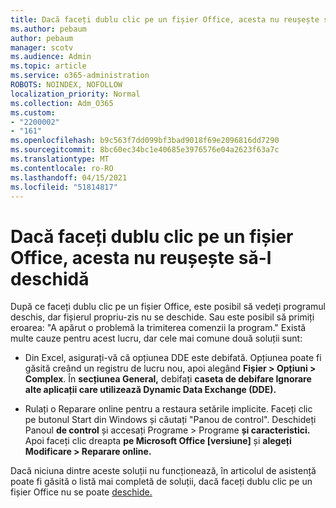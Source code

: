 ```yaml
---
title: Dacă faceți dublu clic pe un fișier Office, acesta nu reușește să-l deschidă
ms.author: pebaum
author: pebaum
manager: scotv
ms.audience: Admin
ms.topic: article
ms.service: o365-administration
ROBOTS: NOINDEX, NOFOLLOW
localization_priority: Normal
ms.collection: Adm_O365
ms.custom:
- "2200002"
- "161"
ms.openlocfilehash: b9c563f7dd099bf3bad9018f69e2096816dd7290
ms.sourcegitcommit: 8bc60ec34bc1e40685e3976576e04a2623f63a7c
ms.translationtype: MT
ms.contentlocale: ro-RO
ms.lasthandoff: 04/15/2021
ms.locfileid: "51814817"
---
```

# <a name="double-clicking-an-office-file-fails-to-open-it"></a>Dacă faceți dublu clic pe un fișier Office, acesta nu reușește să-l deschidă

După ce faceți dublu clic pe un fișier Office, este posibil să vedeți programul deschis, dar fișierul propriu-zis nu se deschide. Sau este posibil să primiți eroarea: "A apărut o problemă la trimiterea comenzii la program." Există multe cauze pentru acest lucru, dar cele mai comune două soluții sunt:

- Din Excel, asigurați-vă că opțiunea DDE este debifată. Opțiunea poate fi găsită creând un registru de lucru nou, apoi alegând **Fișier > Opțiuni > Complex**. În **secțiunea General,** debifați **caseta de debifare Ignorare alte aplicații care utilizează Dynamic Data Exchange (DDE).**

- Rulați o Reparare online pentru a restaura setările implicite. Faceți clic pe butonul Start din Windows și căutați "Panou de control". Deschideți Panoul **de control** și accesați Programe > Programe **și caracteristici.** Apoi faceți clic dreapta **pe Microsoft Office [versiune]** și **alegeți Modificare > Reparare online.**

Dacă niciuna dintre aceste soluții nu funcționează, în articolul de asistență poate fi găsită o listă mai completă de soluții, dacă faceți dublu clic pe un fișier Office nu se poate [deschide.](https://support.office.com/article/Double-clicking-an-Office-file-fails-to-open-it-1e9c0ad9-34c8-4440-a42e-d30186b29ed6)
